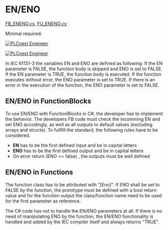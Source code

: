 # EN\/ENO

[FB_ENENO.cs](FB_ENENO.cs), [FU_ENENO.cs](FU_ENENO.cs)

Minimal required:

[![PLCnext Engineer](https://img.shields.io/badge/PLCnext_Engineer-2021.0_LTS-blue.svg)](http://www.phoenixcontact.net/qr/1046008/softw)

[![PLCnext Engineer](https://img.shields.io/badge/PLCnext_Firmware-2021.0_LTS-blue.svg)](http://www.phoenixcontact.net/qr/2404267/firmware)

In IEC 61131-3 the variables EN and ENO are defined as following:
If the EN parameter is FALSE, the function body is skipped and ENO is set to FALSE.
If the EN parameter is TRUE, the function body is executed. If the function executes without error, the ENO parameter is set to TRUE. If there is an error in the execution of the function, the ENO parameter is set to FALSE.

## EN/ENO in FunctionBlocks

To use EN/ENO with FunctionBlocks in C#, the developer has to implement the behavior. The developers FB code must check the incomming EN and set ENO accodingly, as well as all outputs to default values (excluding arrays and structs).
To fullfill the standard, the following rules have to be considered.

- **EN** has to be the first defined input and be in capital letters
- **ENO** has to be the first defined output and be in capital letters
- On error return (ENO == false) , the outputs must be well defined

## EN/ENO in Functions

The function class has to be attributed with "[Eno]".
If ENO shall be set to FALSE by the function, the prototype must be defined with a bool return value and for the function output the class/function name need to be used for the first parameter as reference.

The C# code has not to handle the EN/ENO parameters at all. If there is no need of manipulating ENO by the function, the EN/ENO functionality is handled and added by the IEC compiler itself and always returns "TRUE".
